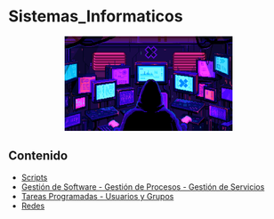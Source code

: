 # Sistemas_Informaticos

<div align=center>
<img src="../extras/pixel-jeff-matrix-s.gif" alt="me" width="60%">
</div>

## Contenido
- [Scripts](https://github.com/Chugani05/sistemas_informaticos/tree/main/scripts)
- [Gestión de Software -  Gestión de Procesos - Gestión de Servicios](https://github.com/Chugani05/sistemas_informaticos/tree/main/gestion-de-software_procesos_servicios)
- [Tareas Programadas - Usuarios y Grupos](https://github.com/Chugani05/sistemas_informaticos/tree/main/tareas-programadas_y_usuarios-y-grupos)
- [Redes](https://github.com/Chugani05/sistemas_informaticos/tree/main/redes)